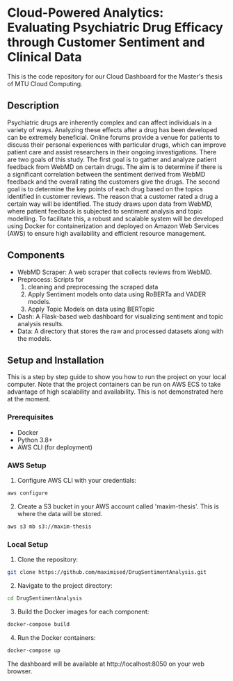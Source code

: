 # Cloud-Powered Analytics: Evaluating Psychiatric Drug Efficacy through Customer Sentiment and Clinical Data
This is the code repository for our Cloud Dashboard for the Master's thesis of MTU Cloud Computing. 

## Description

Psychiatric drugs are inherently complex and can affect individuals in a variety of ways.
Analyzing these effects after a drug has been developed can be extremely beneficial.
Online forums provide a venue for patients to discuss their personal experiences with
particular drugs, which can improve patient care and assist researchers in their ongoing
investigations. There are two goals of this study. The first goal is to gather and analyze
patient feedback from WebMD on certain drugs. The aim is to determine if there is
a significant correlation between the sentiment derived from WebMD feedback and the
overall rating the customers give the drugs. The second goal is to determine the key
points of each drug based on the topics identified in customer reviews. The reason
that a customer rated a drug a certain way will be identified. The study draws upon
data from WebMD, where patient feedback is subjected to sentiment analysis and topic
modelling. To facilitate this, a robust and scalable system will be developed using
Docker for containerization and deployed on Amazon Web Services (AWS) to ensure
high availability and efficient resource management.

## Components
- WebMD Scraper: A web scraper that collects reviews from WebMD.
- Preprocess: Scripts for
  1. cleaning and preprocessing the scraped data
  2. Apply Sentiment models onto data using RoBERTa and VADER models.
  3. Apply Topic Models on data using BERTopic
- Dash: A Flask-based web dashboard for visualizing sentiment and topic analysis results.
- Data: A directory that stores the raw and processed datasets along with the models.

## Setup and Installation
This is a step by step guide to show you how to run the project on your local computer. 
Note that the project containers can be run on AWS ECS to take advantage of high scalability and availability. This is not demonstrated here at the moment.

### Prerequisites
- Docker
- Python 3.8+
- AWS CLI (for deployment)

### AWS Setup
1. Configure AWS CLI with your credentials:
```bash
aws configure
```

2. Create a S3 bucket in your AWS account called 'maxim-thesis'. This is where the data will be stored.
```bash
aws s3 mb s3://maxim-thesis
```

### Local Setup
1. Clone the repository:
```bash
git clone https://github.com/maximised/DrugSentimentAnalysis.git
```

2. Navigate to the project directory:
```bash
cd DrugSentimentAnalysis
```

3. Build the Docker images for each component:
```bash
docker-compose build
```

4. Run the Docker containers:
```bash
docker-compose up
```

The dashboard will be available at http://localhost:8050 on your web browser.
